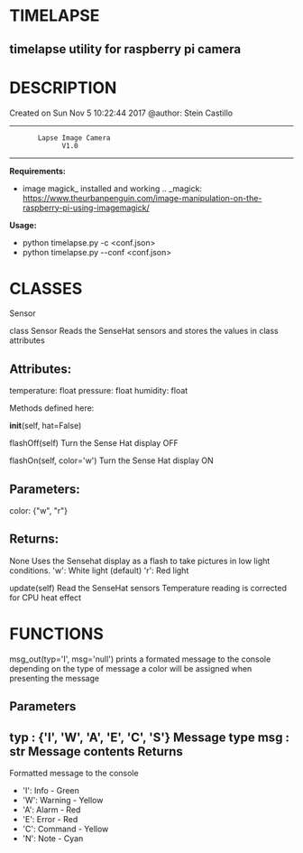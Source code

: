 
TIMELAPSE
===
timelapse utility for raspberry pi camera
---

# DESCRIPTION

Created on Sun Nov 5 10:22:44 2017 
@author: Stein Castillo
*****************************************
           Lapse Image Camera          
                 V1.0                  
*****************************************
    
**Requirements:** 
* image magick_ installed and working 
.. _magick: https://www.theurbanpenguin.com/image-manipulation-on-the-raspberry-pi-using-imagemagick/ 
    
**Usage:** 
* python timelapse.py -c <conf.json> 
* python timelapse.py --conf <conf.json> 

# CLASSES
Sensor

class Sensor
   Reads the SenseHat sensors and stores the values 
   in class attributes
       
   Attributes:
   -----------
   temperature: float 
   pressure: float
   humidity: float
   
   Methods defined here:
   
   __init__(self, hat=False)
   
   flashOff(self)
   Turn the Sense Hat display OFF
   
   flashOn(self, color='w')
   Turn the Sense Hat display ON
   
   Parameters:
   -----------
   color: {"w", "r"}
   
   Returns:
   --------
   None
   Uses the Sensehat display as a flash to take pictures
   in low light conditions.
   'w': White light (default)
   'r': Red light
   
   update(self)
   Read the SenseHat sensors
   Temperature reading is corrected for CPU heat effect

# FUNCTIONS
msg_out(typ='I', msg='null')
    prints a formated message to the console
    depending on the type of message a color will be assigned
    when presenting the message
    
Parameters
----------
typ : {'I', 'W', 'A', 'E', 'C', 'S'}
    Message type
msg : str
    Message contents
Returns
-------
Formatted message to the console
* 'I': Info - Green 
* 'W': Warning - Yellow 
* 'A': Alarm - Red 
* 'E': Error - Red 
* 'C': Command - Yellow 
* 'N': Note - Cyan 
    
